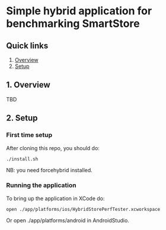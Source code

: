 # Simple hybrid application for benchmarking SmartStore

## Quick links
1. [Overview](#1-overview)
2. [Setup](#2-setup)

## 1. Overview

TBD

## 2. Setup

### First time setup
After cloning this repo, you should do:
```shell
./install.sh
```
NB: you need forcehybrid installed.

### Running the application
To bring up the application in XCode do:
```shell
open ./app/platforms/ios/HybridStorePerfTester.xcworkspace
```

Or open ./app/platforms/android in AndroidStudio.


